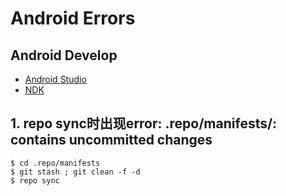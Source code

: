 # Android Errors

## Android Develop

- [Android Studio](https://developer.android.com/studio/)
- [NDK](https://developer.android.com/ndk/downloads/)



## 1. repo sync时出现error: .repo/manifests/: contains uncommitted changes
```Shell
$ cd .repo/manifests
$ git stash ; git clean -f -d
$ repo sync
```
